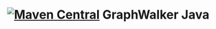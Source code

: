 [![Maven Central](https://maven-badges.herokuapp.com/maven-central/org.graphwalker/graphwalker-java/badge.svg)](https://maven-badges.herokuapp.com/maven-central/org.graphwalker/graphwalker-java)
GraphWalker Java
================
